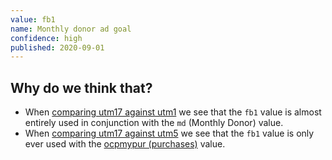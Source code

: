 ```yaml
---
value: fb1
name: Monthly donor ad goal
confidence: high
published: 2020-09-01
---
```


## Why do we think that?

- When [comparing utm17 against utm1](/campaigns/trump/ad_codes/1/against/17) we see that
the `fb1` value is almost entirely used in conjunction with the `md` (Monthly Donor) value.
- When [comparing utm17 against utm5](/campaigns/trump/ad_codes/17/against/5) we see that the
  `fb1` value is only ever used with the [ocpmypur (purchases)](/campaigns/trump/ad_codes/5/values/ocpmypur) value.
